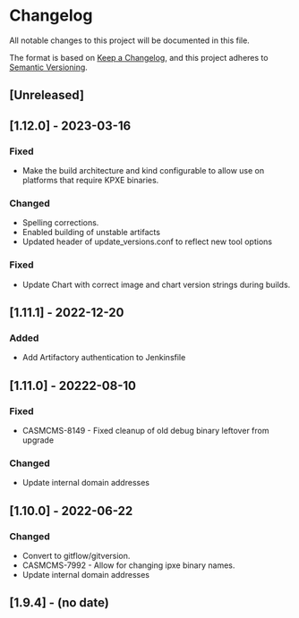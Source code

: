 # Changelog

All notable changes to this project will be documented in this file.

The format is based on [Keep a Changelog](https://keepachangelog.com/en/1.0.0/),
and this project adheres to [Semantic Versioning](https://semver.org/spec/v2.0.0.html).

## [Unreleased]

## [1.12.0] - 2023-03-16
### Fixed
- Make the build architecture and kind configurable to allow use on platforms that require KPXE binaries.

### Changed
- Spelling corrections.
- Enabled building of unstable artifacts
- Updated header of update_versions.conf to reflect new tool options

### Fixed
- Update Chart with correct image and chart version strings during builds.

## [1.11.1] - 2022-12-20
### Added
- Add Artifactory authentication to Jenkinsfile

## [1.11.0] - 20222-08-10

### Fixed
- CASMCMS-8149 - Fixed cleanup of old debug binary leftover from upgrade

### Changed
- Update internal domain addresses

## [1.10.0] - 2022-06-22 

### Changed

- Convert to gitflow/gitversion.
- CASMCMS-7992 - Allow for changing ipxe binary names.
- Update internal domain addresses

## [1.9.4] - (no date)
